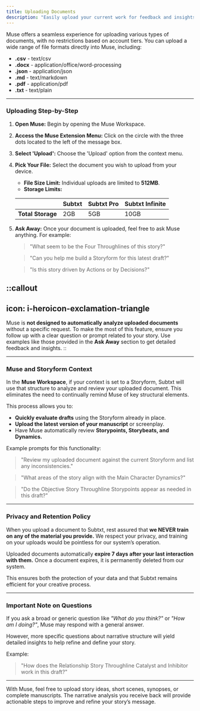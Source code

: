 ```yaml
---
title: Uploading Documents  
description: "Easily upload your current work for feedback and insights"  
---
```


Muse offers a seamless experience for uploading various types of documents, with no restrictions based on account tiers. You can upload a wide range of file formats directly into Muse, including:

- **.csv** - text/csv  
- **.docx** - application/office/word-processing  
- **.json** - application/json  
- **.md** - text/markdown  
- **.pdf** - application/pdf  
- **.txt** - text/plain  

---

### Uploading Step-by-Step

1. **Open Muse:** Begin by opening the Muse Workspace.  
2. **Access the Muse Extension Menu:** Click on the circle with the three dots located to the left of the message box.  
3. **Select 'Upload':** Choose the 'Upload' option from the context menu.  
4. **Pick Your File:** Select the document you wish to upload from your device.  
   - **File Size Limit:** Individual uploads are limited to **512MB**.  
   - **Storage Limits:**  

   |                 | **Subtxt** | **Subtxt Pro** | **Subtxt Infinite** |
   |-----------------|------------|----------------|----------------------|
   | **Total Storage** | 2GB        | 5GB            | 10GB                |

5. **Ask Away:** Once your document is uploaded, feel free to ask Muse anything. For example:  

   > "What seem to be the Four Throughlines of this story?"  

   > "Can you help me build a Storyform for this latest draft?"  

   > "Is this story driven by Actions or by Decisions?"

::callout
---
icon: i-heroicon-exclamation-triangle
---
Muse is **not designed to automatically analyze uploaded documents** without a specific request. To make the most of this feature, ensure you follow up with a clear question or prompt related to your story. Use examples like those provided in the **Ask Away** section to get detailed feedback and insights.
::

--- 

### Muse and Storyform Context

In the **Muse Workspace**, if your context is set to a Storyform, Subtxt will use that structure to analyze and review your uploaded document. This eliminates the need to continually remind Muse of key structural elements.  

This process allows you to:  
- **Quickly evaluate drafts** using the Storyform already in place.  
- **Upload the latest version of your manuscript** or screenplay.  
- Have Muse automatically review **Storypoints, Storybeats, and Dynamics.**

Example prompts for this functionality:  

> "Review my uploaded document against the current Storyform and list any inconsistencies."  

> "What areas of the story align with the Main Character Dynamics?"  

> "Do the Objective Story Throughline Storypoints appear as needed in this draft?"

---

### Privacy and Retention Policy

When you upload a document to Subtxt, rest assured that **we NEVER train on any of the material you provide.** We respect your privacy, and training on your uploads would be pointless for our system’s operation.  

Uploaded documents automatically **expire 7 days after your last interaction with them.** Once a document expires, it is permanently deleted from our system.  

This ensures both the protection of your data and that Subtxt remains efficient for your creative process.  

---

### Important Note on Questions

If you ask a broad or generic question like _"What do you think?"_ or _"How am I doing?"_, Muse may respond with a general answer.  

However, more specific questions about narrative structure will yield detailed insights to help refine and define your story.  

Example:  

> "How does the Relationship Story Throughline Catalyst and Inhibitor work in this draft?"  

---

With Muse, feel free to upload story ideas, short scenes, synopses, or complete manuscripts. The narrative analysis you receive back will provide actionable steps to improve and refine your story’s message.